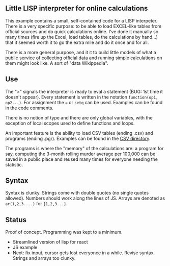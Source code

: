 ## Little LISP interpreter for online calculations

This example contains a small, self-contained code for a LISP interpeter.
There is a very specific purpose: to be able to load EXCEL-like tables from official sources
and do quick calculations online. I've done it manually so many times (fire up the
Excel, load tables, do the calculations by hand...) that it seemed worth it to go 
the extra mile and do it once and for all.

There is a more general purpose, and it it to build little models of what a public service
of collecting official data and running simple calculations on them might look like. A sort
of "data Wikippedia". 


## Use

The ">" signals the interpreter is ready to eval a statement (BUG: 1st time it doesn't 
appear). Every statement is written in the notation `function(op1, op2...)`. For assignment
the `=` or `setq` can be used. Examples can be found in the code comments. 

There is no notion of type and there are only global variables, with the exception of local 
scopes used to define functions and loops.

An important feature is the ability to load CSV tables (ending .csv) and programs (ending .pgr).
Examples can be found in the [CSV directory](https://github.com/stacynguyen/lisp). 

The programs is where the "memory" of the calculations are: a program for say, computing the
3-month rolling murder average per 100,000 can be saved in a public place and reused many times 
for everyone needing the statistic. 


## Syntax

Syntax is clunky. Strings come with double quotes (no single quotes allowed). Numbers should work 
along the lines of JS. Arrays are denoted as `ar(1,2,3....)` for `[1,2,3...]`.


## Status
Proof of concept. Programming was kept to a minimum. 


* Streamlined version of lisp for react
* JS example
* Next: fix input, cursor gets lost everyonce in a while. Revise syntax. Strings and arrays too clunky.
